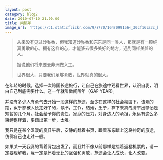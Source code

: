 ```yaml
---
layout: post
category: blog2
date: 2010-07-16 21:00:00
title: 间隔年
image_url: 'https://c1.staticflickr.com/9/8770/16470991564_30cf161a3c_b.jpg'
---
```


> 从来没有见过沙弥香，但我知道沙弥香和东东是同一类人，那就是有一颗纯真勇敢的心。拥有这样的心，才能够去很多美好的地方，遇到同样美好的人。
>
> 据说他们将来要去非洲做义工。
>
> 世界很大，只要我们足够勇敢，世界就真的很大。


在年轻的时候，选择一次跨国长途旅行，让自己在旅途中观看世界，认识自我，明白自己到底需要什么。这一年就叫做间隔年（GAP YEAR)。

并没有多少人有勇气去开始一段这样的旅途，至少在这样的社会氛围下。该走的路，似乎都被人设定好了的，读书，工作，结婚，生子，算下来真的挤不出哪怕是短暂的几个月。社会给予你的责任，家庭的压力，对身边人的承担，永远有这么多束缚羁绊着，要踏出第一步，太难。

我只是在某个温暖的夏日午后，安静的翻着书页，跟着东东踏上这段神奇的旅途，仿佛自己也走过一般。

如果某一天我真的背着背包出发了，而且并不像从前那样是揣着返程机票的，请一定要理解我，我一定是怀着无比的坚强和勇敢，旅途会让人成长，让人改变。